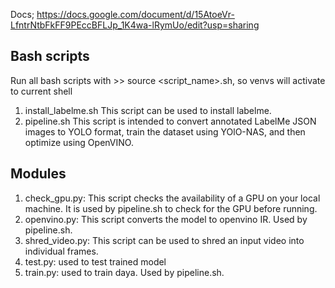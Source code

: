 Docs; https://docs.google.com/document/d/15AtoeVr-LfntrNtbFkFF9PEccBFLJp_1K4wa-lRymUo/edit?usp=sharing

## Bash scripts 
Run all bash scripts with >> source <script_name>.sh, so venvs will activate to current shell 
1. install_labelme.sh
  This script can be used to install labelme.
2. pipeline.sh
   This script is intended to convert annotated LabelMe JSON images to YOLO format, train the dataset using YOlO-NAS, and then optimize using OpenVINO.

## Modules 
1. check_gpu.py: This script checks the availability of a GPU on your local machine. It is used by pipeline.sh to check for the GPU before running.
2. openvino.py: This script converts the model to openvino IR. Used by pipeline.sh. 
3. shred_video.py: This script can be used to shred an input video into individual frames.
4. test.py: used to test trained model
5. train.py: used to train daya. Used by pipeline.sh. 
